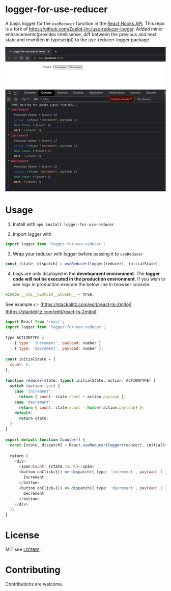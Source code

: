 # logger-for-use-reducer

A basic logger for the `useReducer` function in the [React Hooks API](https://reactjs.org/docs/hooks-reference.html#usereducer). This repo is a fork of https://github.com/Zaelot-Inc/use-reducer-logger. Added minor enhancements(provides intellisense, diff between the previous and next state and rewritten in typescript) to the use-reducer-logger package.

![screenshot of logger](screenshot.png)

# Usage

1. Install with `npm install logger-for-use-reducer`

2. Import logger with

```javascript
import logger from 'logger-for-use-reducer';
```

3. Wrap your reducer with logger before passing it to `useReducer`

```javascript
const [state, dispatch] = useReducer(logger(reducer), initialState);
```

4. Logs are only displayed in the **development environment**. The **logger code will not be executed in the production environment**. If you wish to see logs in production execute the below line in browser console.

```javascript
window.__USE__REDUCER__LOGGER__ = true;
```

See example 👉 [https://stackblitz.com/edit/react-ts-2mjtoj](https://stackblitz.com/edit/react-ts-2mjtoj)

```javascript
import React from 'react';
import logger from 'logger-for-use-reducer';

type ACTIONTYPE =
  | { type: 'increment', payload: number }
  | { type: 'decrement', payload: number };

const initialState = {
  count: 0,
};

function reducer(state: typeof initialState, action: ACTIONTYPE) {
  switch (action.type) {
    case 'increment':
      return { count: state.count + action.payload };
    case 'decrement':
      return { count: state.count - Number(action.payload) };
    default:
      return state;
  }
}

export default function Counter() {
  const [state, dispatch] = React.useReducer(logger(reducer), initialState);

  return (
    <div>
      <span>Count: {state.count}</span>
      <button onClick={() => dispatch({ type: 'increment', payload: 1 })}>
        Increment
      </button>
      <button onClick={() => dispatch({ type: 'decrement', payload: 1 })}>
        Decrement
      </button>
    </div>
  );
}
```

# License

MIT see [`LICENSE`](/LICENSE).

# Contributing

Contributions are welcome.
